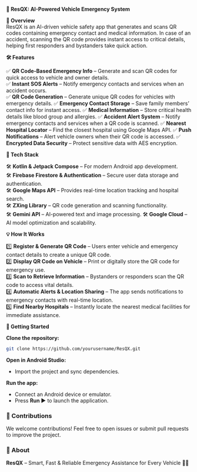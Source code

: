 **🚗 ResQX: AI-Powered Vehicle Emergency System**  

**🚀 Overview**  
ResQX is an AI-driven vehicle safety app that generates and scans QR codes containing emergency contact and medical information. In case of an accident, scanning the QR code provides instant access to critical details, helping first responders and bystanders take quick action.  


**🛠️ Features**  

✅ **QR Code-Based Emergency Info** – Generate and scan QR codes for quick access to vehicle and owner details.  
✅ **Instant SOS Alerts** – Notify emergency contacts and services when an accident occurs.  
✅ **QR Code Generation** – Generate unique QR codes for vehicles with emergency details.
✅ **Emergency Contact Storage** – Save family members’ contact info for instant access.
✅ **Medical Information** – Store critical health details like blood group and allergies.
✅ **Accident Alert System** – Notify emergency contacts and services when a QR code is scanned.
✅ **Nearest Hospital Locator** – Find the closest hospital using Google Maps API.
✅ **Push Notifications** – Alert vehicle owners when their QR code is accessed.
✅ **Encrypted Data Security** – Protect sensitive data with AES encryption.


**📌 Tech Stack**  

🛠️ **Kotlin & Jetpack Compose** – For modern Android app development.  
🛠️ **Firebase Firestore & Authentication** – Secure user data storage and authentication.  
🛠️ **Google Maps API** – Provides real-time location tracking and hospital search.  
🛠️ **ZXing Library** – QR code generation and scanning functionality.  
🛠️ **Gemini API** – AI-powered text and image processing.
🛠️ **Google Cloud** – AI model optimization and scalability.


**💡 How It Works**  

1️⃣ **Register & Generate QR Code** – Users enter vehicle and emergency contact details to create a unique QR code.  
2️⃣ **Display QR Code on Vehicle** – Print or digitally store the QR code for emergency use.  
3️⃣ **Scan to Retrieve Information** – Bystanders or responders scan the QR code to access vital details.  
4️⃣ **Automatic Alerts & Location Sharing** – The app sends notifications to emergency contacts with real-time location.  
5️⃣ **Find Nearby Hospitals** – Instantly locate the nearest medical facilities for immediate assistance.  


**🚀 Getting Started**  

**Clone the repository:**  

```bash
git clone https://github.com/yourusername/ResQX.git
```  
**Open in Android Studio:**  

- Import the project and sync dependencies.  

**Run the app:**  

- Connect an Android device or emulator.  
- Press **Run ▶️** to launch the application.  


### **🤝 Contributions**  
We welcome contributions! Feel free to open issues or submit pull requests to improve the project.  


### **📌 About**  
**ResQX** – Smart, Fast & Reliable Emergency Assistance for Every Vehicle 🚗🔗  
